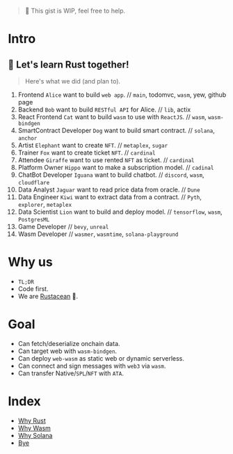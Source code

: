 > 🚧 This gist is WIP, feel free to help.

# Intro

## 🦀 Let's learn Rust together!

> Here's what we did (and plan to).

1. Frontend `Alice` want to build `web app`. // `main`, todomvc, `wasm`, yew, github page
1. Backend `Bob` want to build `RESTful API` for Alice. // `lib`, actix
1. React Frontend `Cat` want to build `wasm` to use with `ReactJS`. // `wasm`, `wasm-bindgen`
1. SmartContract Developer `Dog` want to build smart contract. // `solana`, `anchor`
1. Artist `Elephant` want to create `NFT`. // `metaplex`, `sugar`
1. Trainer `Fox` want to create ticket `NFT`. // `cardinal`
1. Attendee `Giraffe` want to use rented `NFT` as ticket. // `cardinal`
1. Platform Owner `Hippo` want to make a subscription model. // `cadinal`
1. ChatBot Developer `Iguana` want to build chatbot. // `discord`, `wasm`, `cloudflare`
1. Data Analyst `Jaguar` want to read price data from oracle. // `Dune`
1. Data Engineer `Kiwi` want to extract data from a contract. // `Pyth`, `explorer`, `metaplex`
1. Data Scientist `Lion` want to build and deploy model. // `tensorflow`, `wasm`, `PostgresML`
1. Game Developer // `bevy`, `unreal`
1. Wasm Developer // `wasmer`, `wasmtime`, `solana-playground`

# Why us

- `TL;DR`
- Code first.
- We are [Rustacean](https://rustacean-principles.netlify.app/what_is_rust.html) 🦀.

# Goal

- Can fetch/deserialize onchain data.
- Can target web with `wasm-bindgen`.
- Can deploy `web-wasm` as static web or dynamic serverless.
- Can connect and sign messages with `web3` via `wasm`.
- Can transfer Native/`SPL`/`NFT` with `ATA`.

# Index

- [Why Rust](hello/why-rust.md)
- [Why Wasm](hello/why-wasm.md)
- [Why Solana](hello/why-solana.md)
- [Bye](../bye.md)
